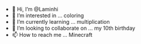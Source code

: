 - 👋 Hi, I’m @Laminhi
- 👀 I’m interested in ... coloring
- 🌱 I’m currently learning ... multiplication
- 💞️ I’m looking to collaborate on ... my 10th birthday
- 📫 How to reach me ... Minecraft

<!---
Laminhi/Laminhi is a ✨ special ✨ repository because its `README.md` (this file) appears on your GitHub profile.
You can click the Preview link to take a look at your changes.
--->
